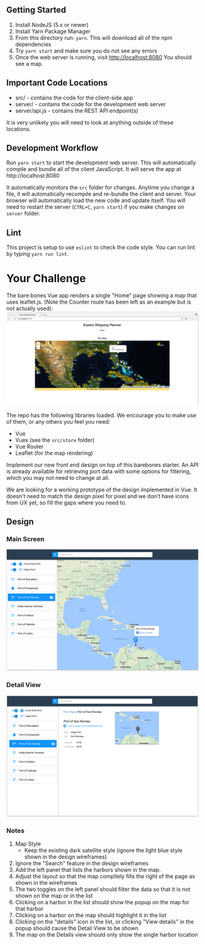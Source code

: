 ## Getting Started

1. Install NodeJS (5.x or newer)
2. Install Yarn Package Manager
3. From this directory run: ```yarn```.  This will download all of the npm dependencies
4. Try ```yarn start``` and make sure you do not see any errors
5. Once the web server is running, visit [http://localhost:8080](http://localhost:8080)  You should see a map.

## Important Code Locations

* src/ - contains the code for the client-side app
* server/ - contains the code for the development web server
* server/api.js - contains the REST API endpoint(s)

It is very unlikely you will need to look at anything outside of these locations.

## Development Workflow

Run ```yarn start``` to start the development web server.
This will automatically compile and bundle all of the client JavaScript.
It will serve the app at http://localhost:8080

It automatically monitors the ```src``` folder for changes.  Anytime you change a file, it will automatically recompile and re-bundle the client and server. Your browser will automatically load the new code and update itself. You will need to restart the
server (```CTRL+C```, ```yarn start```) if you make changes on ```server``` folder.

## Lint

This project is setup to use ```eslint``` to check the code style.  You can run lint by typing ```yarn run lint```.

# Your Challenge
The bare bones Vue app renders a single "Home" page showing a map that uses leaflet.js. (Note the Counter route has been left as an example but is not actually used):
![Current App](current_app.png)

The repo has the following libraries loaded.  We encourage you to make use of them, or any others you feel you need:

* Vue
* Vuex (see the ```src/store``` folder)
* Vue Router
* Leaflet (for the map rendering)

Implement our new front end design on top of this barebones starter. An API is already available for retrieving port data with some options for filtering, which you may not need to change at all.

We are looking for a working prototype of the design implemented in Vue. It doesn't need to match the design pixel for pixel and we don't have icons from UX yet, so fill the gaps where you need to.

## Design

### Main Screen
![Main Screen](design_main_screen.png)

### Detail View
![Detail View](design_detail_view.png)

### Notes

1. Map Style
   * Keep the existing dark satellite style (ignore the light blue style shown in the design wireframes)
1. Ignore the "Search" feature in the design wireframes
1. Add the left panel that lists the harbors shown in the map.
1. Adjust the layout so that the map compltely fills the right of the page as shown in the wireframes
1. The two toggles on the left panel should filter the data so that it is not shown on the map or in the list
1. Clicking on a harbor in the list should show the popup on the map for that harbor
1. Clicking on a harbor on the map should highlight it in the list
1. Clicking on the "details" icon in the list, or clicking "View details" in the popup should cause the Detail View to be shown
1. The map on the Details view should only show the single harbor location
